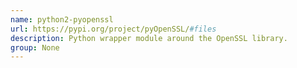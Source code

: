 ```yaml
---
name: python2-pyopenssl
url: https://pypi.org/project/pyOpenSSL/#files
description: Python wrapper module around the OpenSSL library.
group: None
---
```

